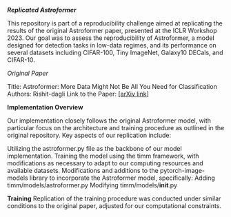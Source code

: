 ***Replicated Astroformer***

This repository is part of a reproducibility challenge aimed at replicating the results of the original Astroformer paper, presented at the ICLR Workshop 2023. Our goal was to assess the reproducibility of Astroformer, a model designed for detection tasks in low-data regimes, and its performance on several datasets including CIFAR-100, Tiny ImageNet, Galaxy10 DECals, and CIFAR-10.

*Original Paper*

Title: Astroformer: More Data Might Not Be All You Need for Classification
Authors: Rishit-dagli
Link to the Paper: [[arXiv link]](https://arxiv.org/abs/2304.05350)

**Implementation Overview**

Our implementation closely follows the original Astroformer model, with particular focus on the architecture and training procedure as outlined in the original repository. Key aspects of our replication include:

Utilizing the astroformer.py file as the backbone of our model implementation.
Training the model using the timm framework, with modifications as necessary to adapt to our computing resources and available datasets.
Modifications and additions to the pytorch-image-models library to incorporate the Astroformer model, specifically:
Adding timm/models/astroformer.py
Modifying timm/models/__init__.py

**Training**
Replication of the training procedure was conducted under similar conditions to the original paper, adjusted for our computational constraints.
